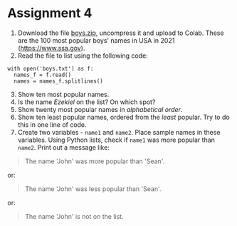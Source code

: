 # Assignment 4

1. Download the file [boys.zip](../data/boys.zip), uncompress it and upload to Colab. These are the 100 most popular boys' names in USA in 2021 (<https://www.ssa.gov>).
2. Read the file to list using the following code:

```
with open('boys.txt') as f:
  names_f = f.read()
  names = names_f.splitlines()
````

3. Show ten most popular names.
4. Is the name _Ezekiel_ on the list? On which spot?
5. Show twenty most popular names in _alphabetical order_.
6. Show ten least popular names, ordered from the _least_ popular. Try to do this in one line of code.
7. Create two variables - `name1` and `name2`. Place sample names in these variables. Using Python lists, check if `name1` was more popular than `name2`. Print out a message like:

> The name 'John' was more popular than 'Sean'.

or:

> The name 'John' was less popular than 'Sean'.

or:

> The name 'John' is not on the list.
